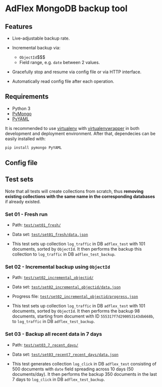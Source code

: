 # AdFlex MongoDB backup tool

## Features

* Live-adjustable backup rate.

* Incremental backup via:
  - `ObjectId`$$$
  - Field range, e.g. `date` between 2 values.

* Gracefully stop and resume via config file or via HTTP interface.

* Automatically read config file after each operation.

## Requirements

* Python 3
* [PyMongo](http://api.mongodb.org/python/current/)
* [PyYAML](http://pyyaml.org/wiki/PyYAMLDocumentation)

It is recommended to use [virtualenv](https://virtualenv.pypa.io/en/latest/)
with [virtualenvwrapper](https://virtualenvwrapper.readthedocs.org/en/latest/)
in both development and deployment environment.  After that, dependecies can
be easily installed with:

```sh
pip install pymongo PyYAML
```

## Config file

## Test sets

Note that all tests will create collections from scratch, thus **removing
existing collections with the same name in the corresponding databases** if
already existed.

### Set 01 - Fresh run

* Path: [`test/set01_fresh/`](./test/set01_fresh)

* Data set: [`test/set01_fresh/data.json`](./test/set01_fresh/data.json)

* This test sets up collection `log_traffic` in DB `adflex_test` with 101
  documents, sorted by `ObjectId`.  It then performs the backup this
  collection to `log_traffic` in DB `adflex_test_backup`.

### Set 02 - Incremental backup using `ObjectId`

* Path: [`test/set02_incremental_objectid/`](./test/set02_incremental_objectid)

* Data set:
  [`test/set02_incremental_objectid/data.json`](./test/set02_incremental_objectid/data.json)

* Progress file:
  [`test/set02_incremental_objectid/progress.json`](./test/set02_incremental_objectid/progress.json)

* This test sets up collection `log_traffic` in DB `adflex_test` with 101
  documents, sorted by `ObjectId`.  It then performs the backup 98 documents,
  starting from document with ID `555317f7d290053143db668b`, to `log_traffic`
  in DB `adflex_test_backup`.

### Set 03 - Backup all recent data in 7 days

* Path: [`test/set03_7_recent_days/`](./test/set03_recent7_recent_days)

* Data set:
  [`test/set03_recent7_recent_days/data.json`](./test/set03_recent7_recent_days/data.json)

* This test generates collection `log_click` in DB `adflex_test` consisting of
  500 documents with `date` field spreading across 10 days (50 documents/day).
  It then performs the backup 350 documents in the last 7 days to `log_click`
  in DB `adflex_test_backup`.
